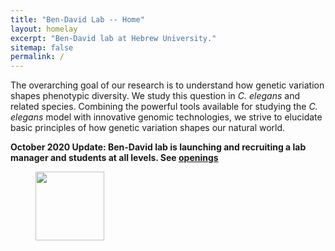 ```yaml
---
title: "Ben-David Lab -- Home"
layout: homelay
excerpt: "Ben-David lab at Hebrew University."
sitemap: false
permalink: /
---
```


The overarching goal of our research is to understand how genetic variation shapes phenotypic diversity. We study this question in *C. elegans* and related species. Combining the powerful tools available for studying the *C. elegans* model with innovative genomic technologies, we strive to elucidate basic principles of how genetic variation shapes our natural world.


**October 2020 Update: Ben-David lab is launching and recruiting a lab manager and students at all levels. See [openings](openings)**
 
<figure class="fourth">

  <img src="{{ site.url }}{{ site.baseurl }}/images/logopic/israel-foundation-sc.jpg" style="width: 110px">
</figure>
